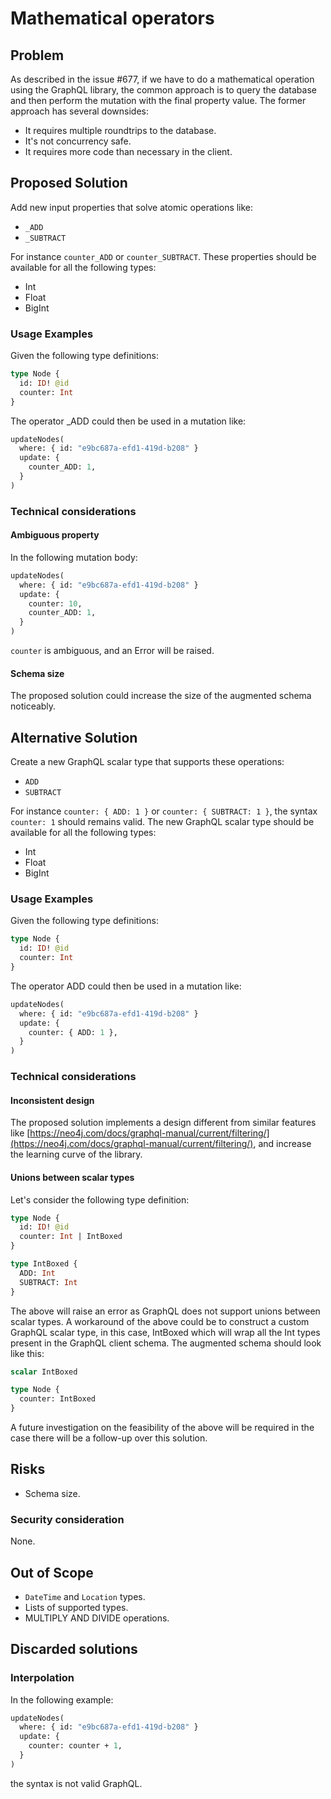 # Mathematical operators

## Problem
As described in the issue #677, if we have to do a mathematical operation using the GraphQL library, 
the common approach is to query the database and then perform the mutation with the final property value.
The former approach has several downsides:
- It requires multiple roundtrips to the database.
- It's not concurrency safe.
- It requires more code than necessary in the client.

## Proposed Solution
Add new input properties that solve atomic operations like:
- `_ADD`
- `_SUBTRACT`

For instance `counter_ADD` or `counter_SUBTRACT`.
These properties should be available for all the following types:
- Int
- Float
- BigInt

### Usage Examples
Given the following type definitions:
```graphql
type Node {
  id: ID! @id
  counter: Int
}
```
The operator _ADD could then be used in a mutation like:
```graphql
updateNodes(
  where: { id: "e9bc687a-efd1-419d-b208" }
  update: {
    counter_ADD: 1,
  }
)
```

### Technical considerations
#### Ambiguous property
In the following mutation body: 
```graphql
updateNodes(
  where: { id: "e9bc687a-efd1-419d-b208" }
  update: {
    counter: 10,
    counter_ADD: 1,
  }
)
```
`counter` is ambiguous, and an Error will be raised.

#### Schema size
The proposed solution could increase the size of the augmented schema noticeably.

## Alternative Solution
Create a new GraphQL scalar type that supports these operations:
- `ADD`
- `SUBTRACT`

For instance `counter: { ADD: 1 }` or `counter: { SUBTRACT: 1 }`, the syntax `counter: 1` should remains valid.
The new GraphQL scalar type should be available for all the following types:
- Int
- Float
- BigInt

### Usage Examples
Given the following type definitions:
```graphql
type Node {
  id: ID! @id
  counter: Int
}
```
The operator ADD could then be used in a mutation like:
```graphql
updateNodes(
  where: { id: "e9bc687a-efd1-419d-b208" }
  update: {
    counter: { ADD: 1 },
  }
)
```
### Technical considerations
#### Inconsistent design
The proposed solution implements a design different from similar features like [https://neo4j.com/docs/graphql-manual/current/filtering/](https://neo4j.com/docs/graphql-manual/current/filtering/),
and increase the learning curve of the library.

####  Unions between scalar types
Let's consider the following type definition:
```graphql
type Node {
  id: ID! @id
  counter: Int | IntBoxed
}

type IntBoxed {
  ADD: Int
  SUBTRACT: Int
}
```
The above will raise an error as GraphQL does not support unions between scalar types.
A workaround of the above could be to construct a custom GraphQL scalar type, in this case, IntBoxed which will wrap all the Int types present in the GraphQL client schema.
The augmented schema should look like this:
```graphql
scalar IntBoxed

type Node {
  counter: IntBoxed
}
```
A future investigation on the feasibility of the above will be required in the case there will be a follow-up over this solution.

## Risks
- Schema size.

### Security consideration
None.

## Out of Scope
- `DateTime` and `Location` types.
- Lists of supported types.
- MULTIPLY AND DIVIDE operations.

## Discarded solutions
### Interpolation
In the following example:
```graphql
updateNodes(
  where: { id: "e9bc687a-efd1-419d-b208" }
  update: {
    counter: counter + 1,
  }
)
```
the syntax is not valid GraphQL.


